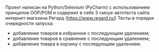 Проект написан на Python/Selenium (PyCharm) с использованием принципов OOP/POM и содержит в себе 3 смоук-автотеста сайта интернет-магазина Регард (https://www.regard.ru/)
Тесты в порядке очередности запуска:
- добавление товаров в избранное с последующим удалением;
- добавление товаров в сравнение с последующим удалением;
- добавление товара в корзину с последующим удалением.
